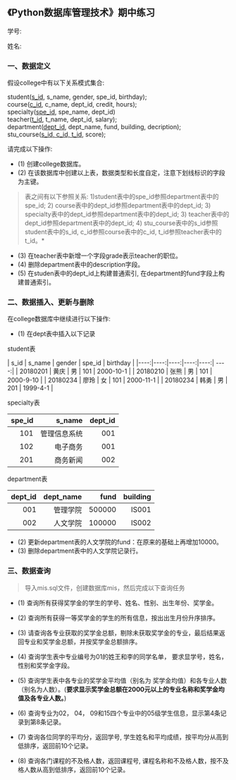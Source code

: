 ## 《Python数据库管理技术》期中练习

学号:

姓名:

### 一、数据定义
假设college中有以下关系模式集合:

student(<u>s_id</u>, s_name, gender, spe_id, birthday);<br>
course(<u>c_id</u>, c_name, dept_id, credit, hours);<br>
specialty(<u>spe_id</u>, spe_name, dept_id)<br>
teacher(<u>t_id</u>, t_name, dept_id, salary);<br>
department(<u>dept_id</u>, dept_name, fund, building, decription);<br>
stu_course(<u>s_id, c_id, t_id</u>, score);

请完成以下操作:

- (1) 创建college数据库。
- (2) 在该数据库中创建以上表，数据类型和长度自定，注意下划线标识的字段为主键。
> 表之间有以下参照关系: 1)student表中的spe_id参照department表中的spe_id; 2) course表中的dept_id参照department表中的dept_id; 3) specialty表中的dept_id参照department表中的dept_id; 3) teacher表中的dept_id参照department表中的dept_id; 4) stu_course表中的s_id参照student表中的s_id, c_id参照course表中的c_id, t_id参照teacher表中的t_id。*
- (3) 在teacher表中新增一个字段grade表示teacher的职位。
- (4) 删除department表中的description字段。
- (5) 在studen表中的dept_id上构建普通索引, 在department的fund字段上构建普通索引。

### 二、数据插入、更新与删除

在college数据库中继续进行以下操作:
- (1) 在dept表中插入以下记录<br>

student表

| s_id   | s_name   | gender   | spe_id   | birthday |
|----:|----:|----:|----:|----:| ----:|
| 20180201 | 黄庆 | 男 |  101  |  2000-10-1 |
| 20180210 | 张熊 | 男 |  101  |  2000-9-10 |
| 20180234 | 廖玲 | 女 |  101  |  2000-11-1 |
| 20180234 | 韩勇 | 男 |  201  |  1999-4-1 |

specialty表

| spe_id   | s_name   | dept_id |
|----: |----: |----:|
| 101 | 管理信息系统| 001 |
| 102 | 电子商务| 001 |
| 201 | 商务新闻| 002 |

department表

| dept_id   | dept_name   | fund |  building |
|----: |----: |----:|----:|
| 001 | 管理学院| 500000 | IS001|
| 002 | 人文学院| 100000 | IS002|

- (2) 更新department表的人文学院的fund：在原来的基础上再增加10000。
- (3) 删除department表中的人文学院记录行。

### 三、数据查询

> 导入mis.sql文件，创建数据库mis，然后完成以下查询任务

- (1) 查询所有获得奖学金的学生的学号、姓名、性别、出生年份、奖学金。

- (2) 查询所有获得一等奖学金的学生的所有信息，按出出生月份升序排序。

- (3) 请查询各专业获取的奖学金总额，剔除未获取奖学金的专业，最后结果返回专业和奖学金总额，并按奖学金总额排序。

- (4) 查询学生表中专业编号为01的姓王和李的同学名单， 要求显学号，姓名，性别和奖学金字段。

- (5) 查询学生表中各专业的奖学金平均值（别名为 奖学金均值）和各专业人数（别名为人数）。(**要求显示奖学金总额在2000元以上的专业名称和奖学金均值及各专业人数。**)
- (6) 查询专业为02， 04， 09和15四个专业中的05级学生信息，显示第4条记录到第8条记录。

- (7) 查询各位同学的平均分，返回学号, 学生姓名和平均成绩，按平均分从高到低排序，返回前10个记录。

- (8) 查询各门课程的不及格人数，返回课程号, 课程名称和不及格人数，按不及格人数从高到低排序，返回前10个记录。
